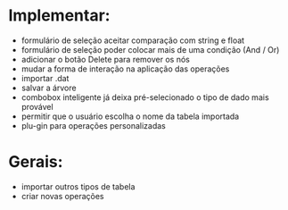 # Implementar:

- formulário de seleção aceitar comparação com string e float
- formulário de seleção poder colocar mais de uma condição (And / Or)
- adicionar o botão Delete para remover os nós
- mudar a forma de interação na aplicação das operações 
- importar .dat
- salvar a árvore
- combobox inteligente já deixa pré-selecionado o tipo de dado mais provável
- permitir que o usuário escolha o nome da tabela importada
- plu-gin para operações personalizadas

# Gerais:

- importar outros tipos de tabela
- criar novas operações
